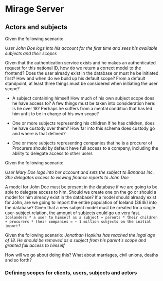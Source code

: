 # Mirage Server

## Actors and subjects

Given the following scenario:

_User John Doe logs into his account for the first time and sees his available subjects and their scopes_

Given that the authentication service exists and he makes an authenticated request for this national ID, how do we return a correct model to the frontend? Does the user already exist in the database or must he be initiated first? How and when do we build up his default scope? From a default standpoint, at least three things must be considered when initiating the user scope?

- A subject containing himself
  How much of his own subject scope does he have access to? A few things must be taken into consideration here: Is he over 18? Perhaps he suffers from a mental condition that has led him unfit to be in charge of his own scope?

- One or more subjects representing his children
  If he has children, does he have custody over them? How far into this schema does custody go and where is that defined?

- One or more subjects representing companies that he is a procurer of Procurers should by default have full access to a company, including the ability to delegate access to other users

Given the following scenario:

_User Mary Doe logs into her account and sets the subject to Bananas Inc. She delegates access to viewing finance reports to John Doe_

A model for John Doe must be present in the database if we are going to be able to delegate access to him. Should we create one on the go or should a model for him already exist in the database? If a model should already exist for John, are we going to import the entire population of Iceland (364k) into the database? Given that a new subject model must be created for a single user-subject relation, the amount of subjects could go up very fast. `Icelanders * a user to himself as a subject + parents * their children + procurers * their companies = ~ 1 million subjects on the initial import?`

Given the following scenario: _Jonathan Hopkins has reached the legal age of 18. He should be removed as a subject from his parent's scope and granted full access to himself_

How will we go about doing this? What about marriages, civil unions, deaths and so forth?

### Defining scopes for clients, users, subjects and actors

